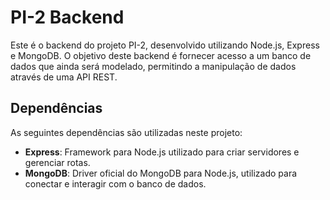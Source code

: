 # PI-2 Backend

Este é o backend do projeto PI-2, desenvolvido utilizando Node.js, Express e MongoDB. O objetivo deste backend é fornecer acesso a um banco de dados que ainda será modelado, permitindo a manipulação de dados através de uma API REST.

## Dependências

As seguintes dependências são utilizadas neste projeto:

- **Express**: Framework para Node.js utilizado para criar servidores e gerenciar rotas.
- **MongoDB**: Driver oficial do MongoDB para Node.js, utilizado para conectar e interagir com o banco de dados.
